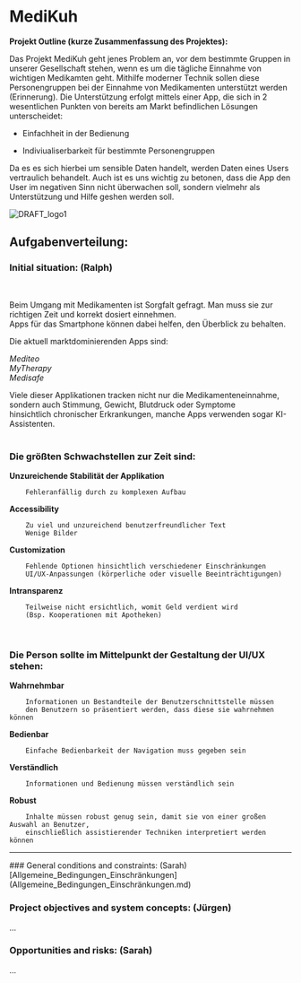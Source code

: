 # MediKuh
**Projekt Outline (kurze Zusammenfassung des Projektes):**

Das Projekt MediKuh geht jenes Problem an, vor dem bestimmte Gruppen in unserer Gesellschaft stehen, wenn es um die tägliche Einnahme von wichtigen Medikamten geht. Mithilfe moderner Technik sollen diese Personengruppen bei der Einnahme von Medikamenten unterstützt werden (Erinnerung). Die Unterstützung erfolgt mittels einer App, die sich in 2 wesentlichen Punkten von bereits am Markt befindlichen Lösungen unterscheidet:

- Einfachheit in der Bedienung
* Indiviualiserbarkeit für bestimmte Personengruppen

Da es es sich hierbei um sensible Daten handelt, werden Daten eines Users vertraulich behandelt. Auch ist es uns wichtig zu betonen, dass die App den User im negativen Sinn nicht überwachen soll, sondern vielmehr als Unterstützung und Hilfe geshen werden soll. 

![DRAFT_logo1](https://github.com/riosarah/MediKuh/assets/145586660/8523b1ea-f87f-4356-a884-f359d8b86d21)


## Aufgabenverteilung:

### Initial situation: (Ralph)
<br>

Beim Umgang mit Medikamenten ist Sorgfalt gefragt. 
Man muss sie zur richtigen Zeit und korrekt dosiert einnehmen. <br>
Apps für das Smartphone können dabei helfen, den Überblick zu behalten.

Die aktuell marktdominierenden Apps sind:

*Mediteo*<br>
*MyTherapy*<br>
*Medisafe*

Viele dieser Applikationen tracken nicht nur die Medikamenteneinnahme,
sondern auch Stimmung, Gewicht, Blutdruck oder Symptome<br> 
hinsichtlich chronischer Erkrankungen, manche Apps verwenden sogar KI-Assistenten.
<br>
<br>

### Die größten Schwachstellen zur Zeit sind:

**Unzureichende Stabilität der Applikation**

        Fehleranfällig durch zu komplexen Aufbau
    
**Accessibility**

        Zu viel und unzureichend benutzerfreundlicher Text
        Wenige Bilder

**Customization**

        Fehlende Optionen hinsichtlich verschiedener Einschränkungen
        UI/UX-Anpassungen (körperliche oder visuelle Beeinträchtigungen)
    
**Intransparenz**

        Teilweise nicht ersichtlich, womit Geld verdient wird
        (Bsp. Kooperationen mit Apotheken)
<br>

### Die Person sollte im Mittelpunkt der Gestaltung der UI/UX stehen:

**Wahrnehmbar**

        Informationen un Bestandteile der Benutzerschnittstelle müssen
        den Benutzern so präsentiert werden, dass diese sie wahrnehmen können

**Bedienbar**

        Einfache Bedienbarkeit der Navigation muss gegeben sein
  
**Verständlich**

        Informationen und Bedienung müssen verständlich sein

**Robust**

        Inhalte müssen robust genug sein, damit sie von einer großen Auswahl an Benutzer,
        einschließlich assistierender Techniken interpretiert werden können

<hr>
### General conditions and constraints: (Sarah)
[Allgemeine_Bedingungen_Einschränkungen](Allgemeine_Bedingungen_Einschränkungen.md)

### Project objectives and system concepts: (Jürgen)
...

### Opportunities and risks: (Sarah)
...

